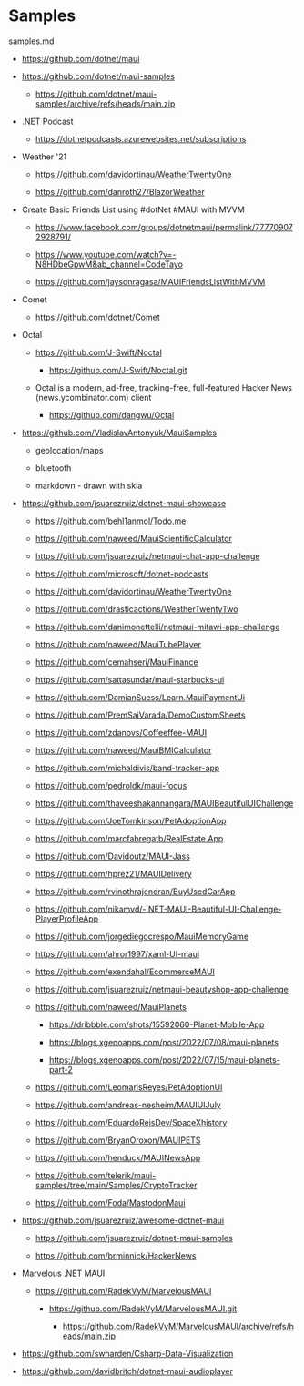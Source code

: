 # Samples

samples.md


*   https://github.com/dotnet/maui

*   https://github.com/dotnet/maui-samples

    *   https://github.com/dotnet/maui-samples/archive/refs/heads/main.zip
    
*   .NET Podcast

    *   https://dotnetpodcasts.azurewebsites.net/subscriptions

*   Weather '21

    *   https://github.com/davidortinau/WeatherTwentyOne

    *   https://github.com/danroth27/BlazorWeather

*   Create Basic Friends List using #dotNet #MAUI with MVVM

    *   https://www.facebook.com/groups/dotnetmaui/permalink/777709072928791/

    *   https://www.youtube.com/watch?v=-N8HDbeGpwM&ab_channel=CodeTayo

    *   https://github.com/jaysonragasa/MAUIFriendsListWithMVVM

*   Comet

    *   https://github.com/dotnet/Comet
    
*   Octal

    *   https://github.com/J-Swift/Noctal

        *   https://github.com/J-Swift/Noctal.git

    *   Octal is a modern, ad-free, tracking-free, full-featured Hacker News (news.ycombinator.com) client

        *   https://github.com/dangwu/Octal

*   https://github.com/VladislavAntonyuk/MauiSamples

    *   geolocation/maps

    *   bluetooth

    *   markdown - drawn with skia

*   https://github.com/jsuarezruiz/dotnet-maui-showcase

    *   https://github.com/behl1anmol/Todo.me
    
    *   https://github.com/naweed/MauiScientificCalculator

    *   https://github.com/jsuarezruiz/netmaui-chat-app-challenge

    *   https://github.com/microsoft/dotnet-podcasts

    *   https://github.com/davidortinau/WeatherTwentyOne

    *   https://github.com/drasticactions/WeatherTwentyTwo

    *   https://github.com/danimonettelli/netmaui-mitawi-app-challenge

    *   https://github.com/naweed/MauiTubePlayer

    *   https://github.com/cemahseri/MauiFinance

    *   https://github.com/sattasundar/maui-starbucks-ui

    *   https://github.com/DamianSuess/Learn.MauiPaymentUi

    *   https://github.com/PremSaiVarada/DemoCustomSheets

    *   https://github.com/zdanovs/Coffeeffee-MAUI

    *   https://github.com/naweed/MauiBMICalculator

    *   https://github.com/michaldivis/band-tracker-app

    *   https://github.com/pedroldk/maui-focus

    *   https://github.com/thaveeshakannangara/MAUIBeautifulUIChallenge

    *   https://github.com/JoeTomkinson/PetAdoptionApp

    *   https://github.com/marcfabregatb/RealEstate.App

    *   https://github.com/Davidoutz/MAUI-Jass

    *   https://github.com/hprez21/MAUIDelivery

    *   https://github.com/rvinothrajendran/BuyUsedCarApp

    *   https://github.com/nikamvd/-.NET-MAUI-Beautiful-UI-Challenge-PlayerProfileApp

    *   https://github.com/jorgediegocrespo/MauiMemoryGame

    *   https://github.com/ahror1997/xaml-UI-maui
    
    *   https://github.com/exendahal/EcommerceMAUI
    
    *   https://github.com/jsuarezruiz/netmaui-beautyshop-app-challenge
    
    *   https://github.com/naweed/MauiPlanets
    
        *   https://dribbble.com/shots/15592060-Planet-Mobile-App

        *   https://blogs.xgenoapps.com/post/2022/07/08/maui-planets

        *   https://blogs.xgenoapps.com/post/2022/07/15/maui-planets-part-2
    
    *   https://github.com/LeomarisReyes/PetAdoptionUI

    *   https://github.com/andreas-nesheim/MAUIUIJuly
   
    *   https://github.com/EduardoReisDev/SpaceXhistory

    *   https://github.com/BryanOroxon/MAUIPETS

    *   https://github.com/henduck/MAUINewsApp

    *   https://github.com/telerik/maui-samples/tree/main/Samples/CryptoTracker

    *   https://github.com/Foda/MastodonMaui

*   https://github.com/jsuarezruiz/awesome-dotnet-maui

    *   https://github.com/jsuarezruiz/dotnet-maui-samples

    *   https://github.com/brminnick/HackerNews

*   Marvelous .NET MAUI

    *   https://github.com/RadekVyM/MarvelousMAUI

        *   https://github.com/RadekVyM/MarvelousMAUI.git

            *   https://github.com/RadekVyM/MarvelousMAUI/archive/refs/heads/main.zip

*   https://github.com/swharden/Csharp-Data-Visualization

*   https://github.com/davidbritch/dotnet-maui-audioplayer